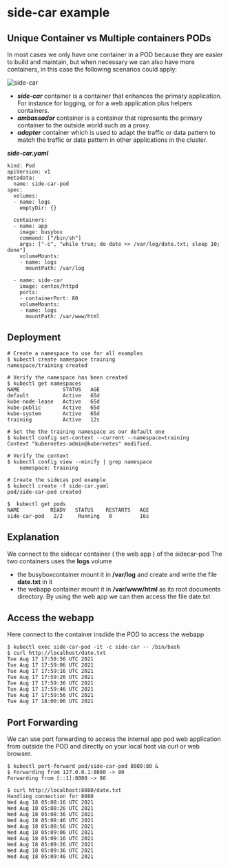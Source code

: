 # side-car example
## Unique Container vs Multiple containers PODs
In most cases we only have one container in a POD because they are easier to build and maintain,
but when necessary we can also have more containers, in this case the following scenarios could apply:

![side-car](../../doc/side-car.jpg)

* ***side-car*** container is a container that enhances the primary application.
For instance for logging, or for a web application plus helpers containers.
* ***ambassador*** container  is a container that represents the primary container to the outside world such as a proxy.
* ***adapter*** container  which is used to adapt the traffic or data pattern to match the traffic or data pattern in other applications in the cluster.

***side-car.yaml***
```
kind: Pod
apiVersion: v1
metadata:
  name: side-car-pod
spec:
  volumes:
  - name: logs
    emptyDir: {}

  containers:
  - name: app
    image: busybox
    command: ["/bin/sh"]
    args: ["-c", "while true; do date >> /var/log/date.txt; sleep 10; done"]
    volumeMounts:
    - name: logs
      mountPath: /var/log

  - name: side-car
    image: centos/httpd
    ports:
    - containerPort: 80
    volumeMounts:
    - name: logs
      mountPath: /var/www/html
```
## Deployment
```
# Create a namespace to use for all examples
$ kubectl create namespace training
namespace/training created
 
# Verify the namespace has been created
$ kubectl get namespaces
NAME              STATUS   AGE
default           Active   65d
kube-node-lease   Active   65d
kube-public       Active   65d
kube-system       Active   65d
training          Active   12s
 
# Set the the training namespace as our default one
$ kubectl config set-context --current --namespace=training
Context "kubernetes-admin@kubernetes" modified.
 
# Verify the context
$ kubectl config view --minify | grep namespace
    namespace: training
 
# Create the sidecas pod example
$ kubectl create -f side-car.yaml
pod/side-car-pod created
 
$  kubectl get pods
NAME          READY   STATUS    RESTARTS   AGE
side-car-pod   2/2     Running   0         16s
```
## Explanation
We connect to the sidecar container ( the web app ) of the sidecar-pod
The two containers uses the  **logs** volume
 * the busyboxcontainer mount it in **/var/log** and create and write the file **date.txt** in it
 * the webapp container mount it in **/var/www/html** as its root documents directory.
By using the web app we can then access the file date.txt

## Access the webapp
Here connect to the container insdide the POD to access the webapp
```
$ kubectl exec side-car-pod -it -c side-car -- /bin/bash
$ curl http://localhost/date.txt
Tue Aug 17 17:58:56 UTC 2021
Tue Aug 17 17:59:06 UTC 2021
Tue Aug 17 17:59:16 UTC 2021
Tue Aug 17 17:59:26 UTC 2021
Tue Aug 17 17:59:36 UTC 2021
Tue Aug 17 17:59:46 UTC 2021
Tue Aug 17 17:59:56 UTC 2021
Tue Aug 17 18:00:06 UTC 2021
```
## Port Forwarding
We can use port forwarding to access the internal app pod web application from outside the POD and directly on your local host via curl or web browser.
```
$ kubectl port-forward pod/side-car-pod 8080:80 &
$ Forwarding from 127.0.0.1:8080 -> 80
Forwarding from [::1]:8080 -> 80

$ curl http://localhost:8080/date.txt
Handling connection for 8080
Wed Aug 18 05:08:16 UTC 2021
Wed Aug 18 05:08:26 UTC 2021
Wed Aug 18 05:08:36 UTC 2021
Wed Aug 18 05:08:46 UTC 2021
Wed Aug 18 05:08:56 UTC 2021
Wed Aug 18 05:09:06 UTC 2021
Wed Aug 18 05:09:16 UTC 2021
Wed Aug 18 05:09:26 UTC 2021
Wed Aug 18 05:09:36 UTC 2021
Wed Aug 18 05:09:46 UTC 2021
```
